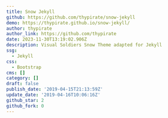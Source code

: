 ```yaml
---
title: Snow Jekyll
github: https://github.com/thypirate/snow-jekyll
demo: https://thypirate.github.io/snow-jekyll/
author: thypirate
author_link: https://github.com/thypirate
date: 2023-11-30T13:19:02.906Z
description: Visual Soldiers Snow Theme adapted for Jekyll
ssg:
  - Jekyll
css:
  - Bootstrap
cms: []
category: []
draft: false
publish_date: '2019-04-15T21:13:59Z'
update_date: '2019-04-16T10:06:16Z'
github_star: 2
github_fork: 0
---
```

